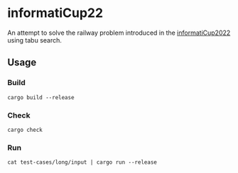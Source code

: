 # informatiCup22

An attempt to solve the railway problem introduced in the [informatiCup2022](https://informaticup.github.io/competition/20-current) using tabu search.

## Usage

### Build

```shell
cargo build --release
```

### Check

```shell
cargo check
```

### Run

```shell
cat test-cases/long/input | cargo run --release
```
